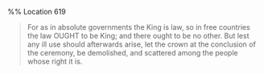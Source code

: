 %% Location 619 
> For as in absolute governments the King is law, so in free countries the law OUGHT to be King; and there ought to be no other. But lest any ill use should afterwards arise, let the crown at the conclusion of the ceremony, be demolished, and scattered among the people whose right it is. 